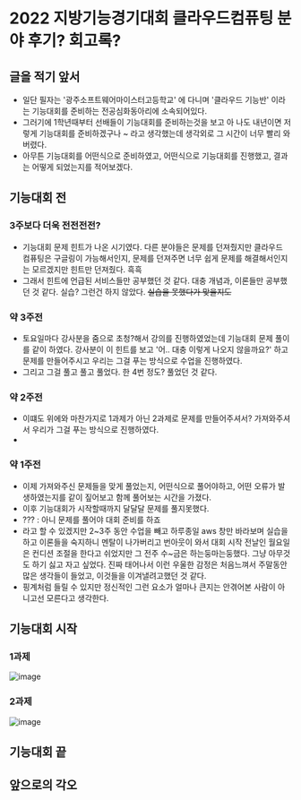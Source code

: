 # 2022 지방기능경기대회 클라우드컴퓨팅 분야 후기? 회고록?

## 글을 적기 앞서
- 일단 필자는 '광주소프트웨어마이스터고등학교' 에 다니며 '클라우드 기능반' 이라는 기능대회를 준비하는 전공심화동아리에 소속되어있다.
- 그러기에 1학년때부터 선배들이 기능대회를 준비하는것을 보고 아 나도 내년이면 저렇게 기능대회를 준비하겠구나 ~ 라고 생각했는데 생각외로 그 시간이 너무 빨리 와버렸다.
- 아무튼 기능대회를 어떤식으로 준비하였고, 어떤식으로 기능대회를 진행했고, 결과는 어떻게 되었는지를 적어보겠다.

## 기능대회 전
### 3주보다 더욱 전전전전?
- 기능대회 문제 힌트가 나온 시기였다. 다른 분야들은 문제를 던져줬지만 클라우드 컴퓨팅은 구글링이 가능해서인지, 문제를 던져주면 너무 쉽게 문제를 해결해서인지는 모르겠지만 힌트만 던져줬다. 흑흑
- 그래서 힌트에 언급된 서비스들만 공부했던 것 같다. 대충 개념과, 이론들만 공부했던 것 같다. 실습? 그런건 하지 않았다. ~~실습을 못했다가 맞을지도~~

### 약 3주전
- 토요일마다 강사분을 줌으로 초청?해서 강의를 진행하였었는데 기능대회 문제 풀이를 같이 하였다. 강사분이 이 힌트를 보고 '어.. 대충 이렇게 나오지 않을까요?' 하고 문제를 만들어주시고 우리는 그걸 푸는 방식으로 수업을 진행하였다.
- 그리고 그걸 풀고 풀고 풀었다. 한 4번 정도? 풀었던 것 같다.

### 약 2주전
- 이떄도 위에와 마찬가지로 1과제가 아닌 2과제로 문제를 만들어주셔서? 가져와주셔서 우리가 그걸 푸는 방식으로 진행하였다.
-
### 약 1주전
- 이제 가져와주신 문제들을 맞게 풀었는지, 어떤식으로 풀어야하고, 어떤 오류가 발생하였는지를 같이 짚어보고 함께 풀어보는 시간을 가졌다.
- 이후 기능대회가 시작할때까지 달달달 문제를 풀지못했다.
- ??? : 아니 문제를 풀어야 대회 준비를 하죠
- 라고 할 수 있겠지만 2~3주 동안 수업을 빼고 하루종일 aws 창만 바라보며 실습을 하고 이론들을 숙지하니 멘탈이 나가버리고 번아웃이 와서 대회 시작 전날인 월요일은 컨디션 조절을 한다고 쉬었지만 그 전주 수~금은 하는둥마는둥했다. 그냥 아무것도 하기 싫고 자고 싶었다. 진짜 태어나서 이런 우울한 감정은 처음느껴서 주말동안 많은 생각들이 들었고, 이것들을 이겨낼려고했던 것 같다.
- 핑계처럼 들릴 수 있지만 정신적인 그런 요소가 얼마나 큰지는 안겪어본 사람이 아니고선 모른다고 생각한다.

## 기능대회 시작
### 1과제
![image](https://user-images.githubusercontent.com/82383294/162579168-b41ff369-7ae2-4bc6-8f49-9935b3098c2b.png)

### 2과제
![image](https://user-images.githubusercontent.com/82383294/162579480-580cc8b3-dc08-4d8f-bb00-88ec0f385b8c.png)

## 기능대회 끝

## 앞으로의 각오
